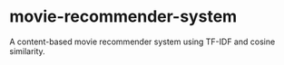 # movie-recommender-system
A content-based movie recommender system using TF-IDF and cosine similarity.
